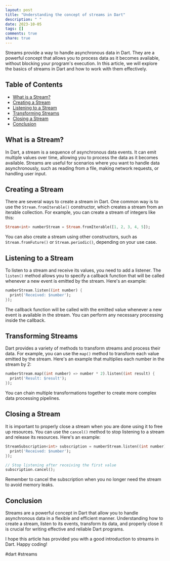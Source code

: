 ```yaml
---
layout: post
title: "Understanding the concept of streams in Dart"
description: " "
date: 2023-10-05
tags: []
comments: true
share: true
---
```


Streams provide a way to handle asynchronous data in Dart. They are a powerful concept that allows you to process data as it becomes available, without blocking your program's execution. In this article, we will explore the basics of streams in Dart and how to work with them effectively.

## Table of Contents
- [What is a Stream?](#what-is-a-stream)
- [Creating a Stream](#creating-a-stream)
- [Listening to a Stream](#listening-to-a-stream)
- [Transforming Streams](#transforming-streams)
- [Closing a Stream](#closing-a-stream)
- [Conclusion](#conclusion)

## What is a Stream?

In Dart, a stream is a sequence of asynchronous data events. It can emit multiple values over time, allowing you to process the data as it becomes available. Streams are useful for scenarios where you want to handle data asynchronously, such as reading from a file, making network requests, or handling user input.

## Creating a Stream

There are several ways to create a stream in Dart. One common way is to use the `Stream.fromIterable()` constructor, which creates a stream from an iterable collection. For example, you can create a stream of integers like this:

```dart
Stream<int> numberStream = Stream.fromIterable([1, 2, 3, 4, 5]);
```

You can also create a stream using other constructors, such as `Stream.fromFuture()` or `Stream.periodic()`, depending on your use case.

## Listening to a Stream

To listen to a stream and receive its values, you need to add a listener. The `listen()` method allows you to specify a callback function that will be called whenever a new event is emitted by the stream. Here's an example:

```dart
numberStream.listen((int number) {
  print('Received: $number');
});
```

The callback function will be called with the emitted value whenever a new event is available in the stream. You can perform any necessary processing inside the callback.

## Transforming Streams

Dart provides a variety of methods to transform streams and process their data. For example, you can use the `map()` method to transform each value emitted by the stream. Here's an example that multiplies each number in the stream by 2:

```dart
numberStream.map((int number) => number * 2).listen((int result) {
  print('Result: $result');
});
```

You can chain multiple transformations together to create more complex data processing pipelines.

## Closing a Stream

It is important to properly close a stream when you are done using it to free up resources. You can use the `cancel()` method to stop listening to a stream and release its resources. Here's an example:

```dart
StreamSubscription<int> subscription = numberStream.listen((int number) {
  print('Received: $number');
});

// Stop listening after receiving the first value
subscription.cancel();
```

Remember to cancel the subscription when you no longer need the stream to avoid memory leaks.

## Conclusion

Streams are a powerful concept in Dart that allow you to handle asynchronous data in a flexible and efficient manner. Understanding how to create a stream, listen to its events, transform its data, and properly close it is crucial for writing effective and reliable Dart programs.

I hope this article has provided you with a good introduction to streams in Dart. Happy coding!

\#dart #streams